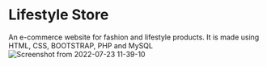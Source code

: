 # Lifestyle Store
An e-commerce website for fashion and lifestyle products.
It is made using HTML, CSS, BOOTSTRAP, PHP and MySQL
![Screenshot from 2022-07-23 11-39-10](https://user-images.githubusercontent.com/55396429/180592907-33c30452-a979-4c93-9027-40db2d969fa7.png)
